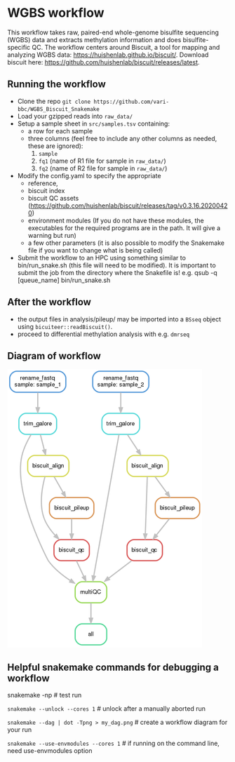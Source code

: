 # WGBS workflow

This workflow takes raw, paired-end whole-genome bisulfite sequencing (WGBS) data and extracts methylation information and does bisulfite-specific QC.
The workflow centers around Biscuit, a tool for mapping and analyzing WGBS data: https://huishenlab.github.io/biscuit/. Download biscuit here: https://github.com/huishenlab/biscuit/releases/latest.

## Running the workflow
+ Clone the repo `git clone https://github.com/vari-bbc/WGBS_Biscuit_Snakemake`
+ Load your gzipped reads into `raw_data/`
+ Setup a sample sheet in `src/samples.tsv` containing:
	+ a row for each sample
	+ three columns (feel free to include any other columns as needed, these are ignored):
		1. `sample`
		2. `fq1` (name of R1 file for sample in `raw_data/`)
		3. `fq2` (name of R2 file for sample in `raw_data/`)
+ Modify the config.yaml to specify the appropriate 
	+ reference, 
	+ biscuit index
	+ biscuit QC assets (https://github.com/huishenlab/biscuit/releases/tag/v0.3.16.20200420)
	+ environment modules (If you do not have these modules, the executables for the required programs are in the path. It will give a warning but run)
	+ a few other parameters (it is also possible to modify the Snakemake file if you want to change what is being called)
+ Submit the workflow to an HPC using something similar to bin/run_snake.sh (this file will need to be modified). It is important to submit the job from the directory where the Snakefile is!
		e.g. qsub -q [queue_name] bin/run_snake.sh

## After the workflow
+ the output files in analysis/pileup/ may be imported into a `BSseq` object using `bicuiteer::readBiscuit()`.
+ proceed to differential methylation analysis with e.g. `dmrseq`

## Diagram of workflow
![workflow diagram](bin/DAG.png)

## Helpful snakemake commands for debugging a workflow

snakemake -np # test run

`snakemake --unlock --cores 1` # unlock after a manually aborted run

`snakemake --dag | dot -Tpng > my_dag.png` # create a workflow diagram for your run

`snakemake --use-envmodules --cores 1` # if running on the command line, need use-envmodules option


